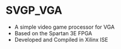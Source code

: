 # SVGP_VGA
- A simple video game processor for VGA
- Based on the Spartan 3E FPGA
- Developed and Compiled in Xilinx ISE
